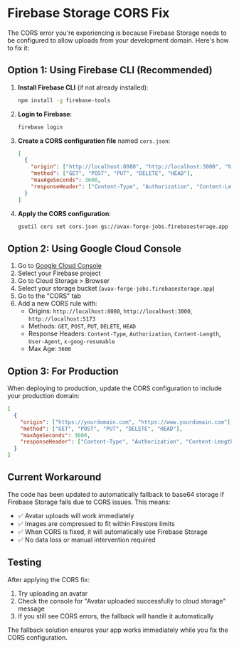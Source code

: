 # Firebase Storage CORS Fix

The CORS error you're experiencing is because Firebase Storage needs to be configured to allow uploads from your development domain. Here's how to fix it:

## Option 1: Using Firebase CLI (Recommended)

1. **Install Firebase CLI** (if not already installed):
   ```bash
   npm install -g firebase-tools
   ```

2. **Login to Firebase**:
   ```bash
   firebase login
   ```

3. **Create a CORS configuration file** named `cors.json`:
   ```json
   [
     {
       "origin": ["http://localhost:8080", "http://localhost:3000", "http://localhost:5173"],
       "method": ["GET", "POST", "PUT", "DELETE", "HEAD"],
       "maxAgeSeconds": 3600,
       "responseHeader": ["Content-Type", "Authorization", "Content-Length", "User-Agent", "x-goog-resumable"]
     }
   ]
   ```

4. **Apply the CORS configuration**:
   ```bash
   gsutil cors set cors.json gs://avax-forge-jobs.firebasestorage.app
   ```

## Option 2: Using Google Cloud Console

1. Go to [Google Cloud Console](https://console.cloud.google.com/)
2. Select your Firebase project
3. Go to Cloud Storage > Browser
4. Select your storage bucket (`avax-forge-jobs.firebasestorage.app`)
5. Go to the "CORS" tab
6. Add a new CORS rule with:
   - Origins: `http://localhost:8080`, `http://localhost:3000`, `http://localhost:5173`
   - Methods: `GET`, `POST`, `PUT`, `DELETE`, `HEAD`
   - Response Headers: `Content-Type`, `Authorization`, `Content-Length`, `User-Agent`, `x-goog-resumable`
   - Max Age: `3600`

## Option 3: For Production

When deploying to production, update the CORS configuration to include your production domain:

```json
[
  {
    "origin": ["https://yourdomain.com", "https://www.yourdomain.com"],
    "method": ["GET", "POST", "PUT", "DELETE", "HEAD"],
    "maxAgeSeconds": 3600,
    "responseHeader": ["Content-Type", "Authorization", "Content-Length", "User-Agent", "x-goog-resumable"]
  }
]
```

## Current Workaround

The code has been updated to automatically fallback to base64 storage if Firebase Storage fails due to CORS issues. This means:

- ✅ Avatar uploads will work immediately
- ✅ Images are compressed to fit within Firestore limits
- ✅ When CORS is fixed, it will automatically use Firebase Storage
- ✅ No data loss or manual intervention required

## Testing

After applying the CORS fix:
1. Try uploading an avatar
2. Check the console for "Avatar uploaded successfully to cloud storage" message
3. If you still see CORS errors, the fallback will handle it automatically

The fallback solution ensures your app works immediately while you fix the CORS configuration.
